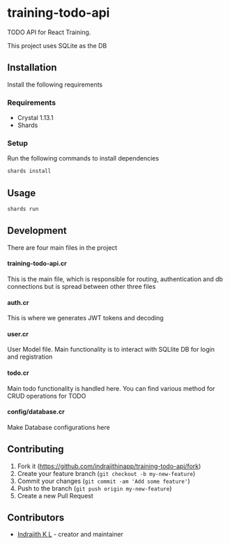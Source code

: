 # training-todo-api

TODO API for React Training.

This project uses SQLite as the DB

## Installation

Install the following requirements

### Requirements
- Crystal 1.13.1
- Shards

### Setup

Run the following commands to install dependencies

```sh
shards install
```
## Usage

```sh
shards run
```
## Development

There are four main files in the project

#### training-todo-api.cr

This is the main file, which is responsible for routing, authentication and db connections but is spread between other three files

#### auth.cr

This is where we generates JWT tokens and decoding

#### user.cr

User Model file. Main functionality is to interact with SQLlite DB for login and registration

#### todo.cr

Main todo functionality is handled here. You can find various method for CRUD operations for TODO

#### config/database.cr

Make Database configurations here

## Contributing

1. Fork it (<https://github.com/indrajithinapp/training-todo-api/fork>)
2. Create your feature branch (`git checkout -b my-new-feature`)
3. Commit your changes (`git commit -am 'Add some feature'`)
4. Push to the branch (`git push origin my-new-feature`)
5. Create a new Pull Request

## Contributors

- [Indrajith K L](https://github.com/indrajithinapp) - creator and maintainer
